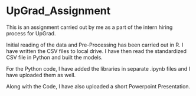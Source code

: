 # UpGrad_Assignment
This is an assignment carried out by me as a part of the intern hiring process for UpGrad. 

Initial reading of the data and Pre-Processing has been carried out in R. I have written the CSV files to local drive. 
I have then read the standardized CSV file in Python and built the models. 

For the Python code, I have added the libraries in separate .ipynb files and I have uploaded them as well.

Along with the Code, I have also uploaded a short Powerpoint Presentation. 
